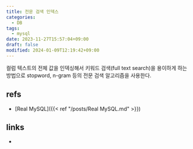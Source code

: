```yaml
---
title: 전문 검색 인덱스
categories:
  - DB
tags:
  - mysql
date: 2023-11-27T15:57:04+09:00
draft: false
modified: 2024-01-09T12:19:42+09:00
---
```

컬럼 텍스트의 전체 값을 인덱싱해서 키워드 검색(full text search)을 용이하게 하는 방법으로 stopword, n-gram 등의 전문 검색 알고리즘을 사용한다.


## refs
- [Real MySQL]({{< ref "/posts/Real MySQL.md" >}})


## links
- 
